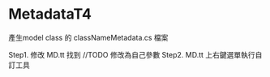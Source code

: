 # MetadataT4
產生model  class 的  classNameMetadata.cs 檔案

Step1.  修改 MD.tt   找到 //TODO  修改為自己參數
Step2.  MD.tt 上右鍵選單執行自訂工具
